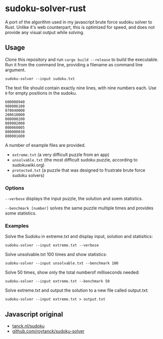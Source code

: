 # sudoku-solver-rust

A port of the algorithm used in my javascript brute force sudoku solver to Rust. Unlike it's web counterpart, this is optimized for speed, and does not provide any visual output while solving.

## Usage
Clone this repository and run `cargo build --release` to build the executable. Run it from the command line, providing a filename as command line argument.

`sudoku-solver --input sudoku.txt`

The text file should contain exactly nine lines, with nine numbers each. Use `0` for empty positions in the sudoku.

```
600008940
900006100
070040000
200610000
000000200
089002000
000060005
000000030
800001600
```

A number of example files are provided.
* `extreme.txt` (a very difficult puzzle from an app)
* `unsolvable.txt` (the most difficult sudoku puzzle, according to sudokuwiki.org)
* `protected.txt` (a puzzle that was designed to frustrate brute force sudoku solvers)

### Options

`--verbose` displays the input puzzle, the solution and soem statistics.

`--benchmark [number]` solves the same puzzle multiple times and provides some statistics.

### Examples

Solve the Sudoku in extreme.txt and display input, solution and statisitics:

`sudoku-solver --input extreme.txt --verbose`

Solve unsolvable.txt 100 times and show statistics:

`sudoku-solver --input unsolvable.txt --benchmark 100`

Solve 50 times, show only the total numberof milliseconds needed:

`sudoku-solver --input extreme.txt --benchmark 50`

Solve extreme.txt and output the solution to a new file called output.txt:

`sudoku-solver --input extreme.txt > output.txt`

## Javascript original
* [tanck.nl/sudoku](https://tanck.nl/sudoku/)
* [github.com/roytanck/sudoku-solver](https://github.com/roytanck/sudoku-solver)
